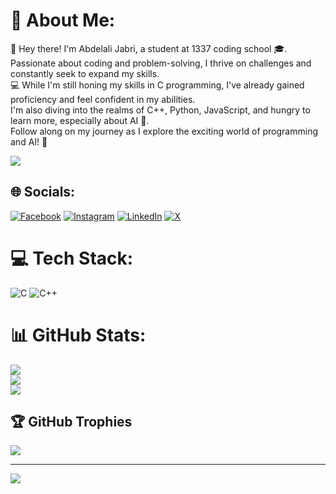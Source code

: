# 💫 About Me:
👋 Hey there! I'm Abdelali Jabri, a student at 1337 coding school 🎓.<br>Passionate about coding and problem-solving, I thrive on challenges and constantly seek to expand my skills.<br>💻 While I'm still honing my skills in C programming, I've already gained proficiency and feel confident in my abilities.<br>I'm also diving into the realms of C++, Python, JavaScript, and hungry to learn more, especially about AI 🤖.<br>Follow along on my journey as I explore the exciting world of programming and AI! 🚀

![](https://badge.mediaplus.ma/darkblue/ajabri)
## 🌐 Socials:
[![Facebook](https://img.shields.io/badge/Facebook-%231877F2.svg?logo=Facebook&logoColor=white)](https://facebook.com/ali.jabri.98284) [![Instagram](https://img.shields.io/badge/Instagram-%23E4405F.svg?logo=Instagram&logoColor=white)](https://instagram.com/abdelali_jabri) [![LinkedIn](https://img.shields.io/badge/LinkedIn-%230077B5.svg?logo=linkedin&logoColor=white)](https://linkedin.com/in/abdelali-jabri-51729b2b0) [![X](https://img.shields.io/badge/X-black.svg?logo=X&logoColor=white)](https://x.com/AbddElAlii) 

# 💻 Tech Stack:
![C](https://img.shields.io/badge/c-%2300599C.svg?style=for-the-badge&logo=c&logoColor=white)
![C++](https://img.shields.io/badge/c++-%2300599C.svg?style=for-the-badge&logo=c&logoColor=white)
# 📊 GitHub Stats:
![](https://github-readme-stats.vercel.app/api?username=ajabrii&theme=merko&hide_border=false&include_all_commits=true&count_private=true)<br/>
![](https://github-readme-streak-stats.herokuapp.com/?user=ajabrii&theme=merko&hide_border=false)<br/>
![](https://github-readme-stats.vercel.app/api/top-langs/?username=ajabrii&theme=merko&hide_border=false&include_all_commits=true&count_private=true&layout=compact)

## 🏆 GitHub Trophies
![](https://github-profile-trophy.vercel.app/?username=ajabrii&theme=radical&no-frame=false&no-bg=true&margin-w=4)

---
[![](https://visitcount.itsvg.in/api?id=ajabrii&icon=0&color=0)](https://visitcount.itsvg.in)

<!-- Proudly created with GPRM ( https://gprm.itsvg.in ) -->
